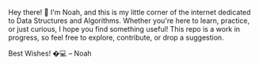 Hey there! 👋 I'm Noah, and this is my little corner of the internet dedicated to Data Structures and Algorithms. Whether you're here to learn, practice, or just curious, I hope you find something useful! This repo is a work in progress, so feel free to explore, contribute, or drop a suggestion.

Best Wishes! �💻
– Noah
